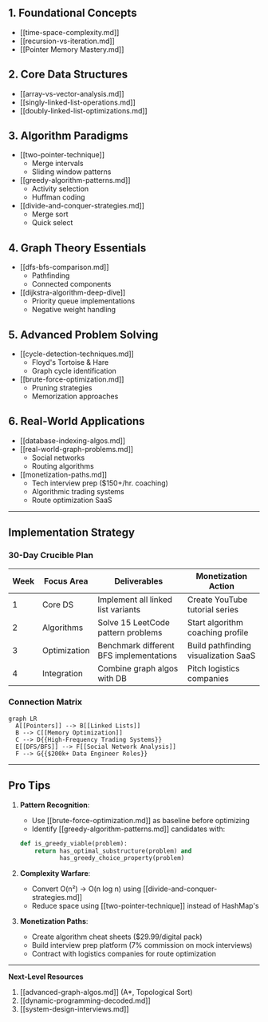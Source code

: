 
## 1. Foundational Concepts
- [[time-space-complexity.md]]
- [[recursion-vs-iteration.md]]
- [[Pointer Memory Mastery.md]]

## 2. Core Data Structures
- [[array-vs-vector-analysis.md]]
- [[singly-linked-list-operations.md]]
- [[doubly-linked-list-optimizations.md]]

## 3. Algorithm Paradigms
- [[two-pointer-technique]] 
  - Merge intervals
  - Sliding window patterns
- [[greedy-algorithm-patterns.md]]
  - Activity selection
  - Huffman coding
- [[divide-and-conquer-strategies.md]]
  - Merge sort
  - Quick select

## 4. Graph Theory Essentials
- [[dfs-bfs-comparison.md]]
  - Pathfinding
  - Connected components
- [[dijkstra-algorithm-deep-dive]]
  - Priority queue implementations
  - Negative weight handling

## 5. Advanced Problem Solving
- [[cycle-detection-techniques.md]]
  - Floyd's Tortoise & Hare
  - Graph cycle identification
- [[brute-force-optimization.md]]
  - Pruning strategies
  - Memorization approaches

## 6. Real-World Applications
- [[database-indexing-algos.md]]
- [[real-world-graph-problems.md]]
  - Social networks
  - Routing algorithms
- [[monetization-paths.md]]
  - Tech interview prep ($150+/hr. coaching)
  - Algorithmic trading systems
  - Route optimization SaaS

---

## Implementation Strategy

### 30-Day Crucible Plan
| Week | Focus Area | Deliverables | Monetization Action |
|------|------------|--------------|---------------------|
| 1 | Core DS | Implement all linked list variants | Create YouTube tutorial series |
| 2 | Algorithms | Solve 15 LeetCode pattern problems | Start algorithm coaching profile |
| 3 | Optimization | Benchmark different BFS implementations | Build pathfinding visualization SaaS |
| 4 | Integration | Combine graph algos with DB | Pitch logistics companies |

### Connection Matrix
```mermaid
graph LR
  A[[Pointers]] --> B[[Linked Lists]]
  B --> C[[Memory Optimization]]
  C --> D{{High-Frequency Trading Systems}}
  E[[DFS/BFS]] --> F[[Social Network Analysis]]
  F --> G{{$200k+ Data Engineer Roles}}
```

---

## Pro Tips

1. **Pattern Recognition**:
   - Use [[brute-force-optimization.md]] as baseline before optimizing
   - Identify [[greedy-algorithm-patterns.md]] candidates with:
   ```python
   def is_greedy_viable(problem):
       return has_optimal_substructure(problem) and 
              has_greedy_choice_property(problem)
   ```

2. **Complexity Warfare**:
   - Convert O(n²) → O(n log n) using [[divide-and-conquer-strategies.md]]
   - Reduce space using [[two-pointer-technique]] instead of HashMap's

3. **Monetization Paths**:
   - Create algorithm cheat sheets ($29.99/digital pack)
   - Build interview prep platform (7% commission on mock interviews)
   - Contract with logistics companies for route optimization

---

**Next-Level Resources**  
1. [[advanced-graph-algos.md]] (A*, Topological Sort)  
2. [[dynamic-programming-decoded.md]]  
3. [[system-design-interviews.md]]  

